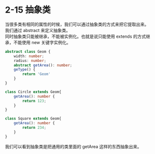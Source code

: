 # 2-15 抽象类
当很多类有相同的属性的时候，我们可以通过抽象类的方式来把它提取出来。   
我们通过 abstract 来定义抽象类。  
同时抽象类只能被继承，不能被实例化。也就是说只能使用 extends 的方式继承，不能使用 new 关键字实例化。
```typescript
abstract class Geom {
    width: number;
    radius: number;
    abstract getArea(): number;
    geType() {
        return 'Geom'
    }
}

class Circle extends Geom{
    getArea(): number {
        return 123;
    }
}

class Square extends Geom{
    getArea(): number {
        return 234;
    }
}
```
我们可以看到抽象类是把通用的类里面的 getArea 这样的东西抽象出来。
